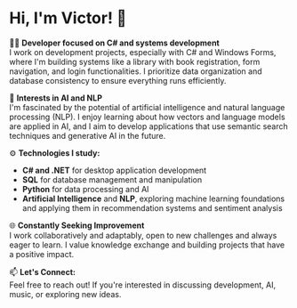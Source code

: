 # Hi, I'm Victor! 👋

👨‍💻 **Developer focused on C# and systems development**  
I work on development projects, especially with C# and Windows Forms, where I'm building systems like a library with book registration, form navigation, and login functionalities. I prioritize data organization and database consistency to ensure everything runs efficiently.

💼 **Interests in AI and NLP**  
I'm fascinated by the potential of artificial intelligence and natural language processing (NLP). I enjoy learning about how vectors and language models are applied in AI, and I aim to develop applications that use semantic search techniques and generative AI in the future.

⚙️ **Technologies I study:**  
- **C# and .NET** for desktop application development
- **SQL** for database management and manipulation
- **Python** for data processing and AI
- **Artificial Intelligence** and **NLP**, exploring machine learning foundations and applying them in recommendation systems and sentiment analysis

🌐 **Constantly Seeking Improvement**  
I work collaboratively and adaptably, open to new challenges and always eager to learn. I value knowledge exchange and building projects that have a positive impact.

📫 **Let's Connect:**  
Feel free to reach out! If you're interested in discussing development, AI, music, or exploring new ideas.
